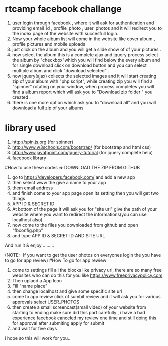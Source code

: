 # rtcamp facebook challange

1. user login through facebook , where it will ask  for authentication and providing email_id , profile_photo , user_photos  and it will    redirect you to the index page of the website with succesfull login.
2. Now your whole album list will come in the website like cover album , profile pictures and mobile uploads
3. just click on the album and you will get a slide show of of your pictures . 
4. now select the album this is a complete ajax and jquery process select the album by "checkbox"which you will find below the every        album and for single download click on  download button and you can select multiple album and click "download selected" .
5. now jquery(ajax) collects the selected images and it will start creating zip of your album with "php script", while creating zip you     will  find a "spinner" rotating on your window, when process  completes you will find a album report which will ask you to "Download     zip folder " you created .
6. there is one more option which ask you to "download all" and you will download a full zip of your albums

# library used
1. http://spin.js.org (for spinner)
2. http://www.w3schools.com/bootstrap/ (for bootstrap and html css)
3. http://www.javatpoint.com/jquery-tutorial (for jquery complete help)
4. facebook library

#How to use these codes => DOWNLOAD THE ZIP FROM GITHUB

1. go to https://developers.facebook.com/ and add a new app
2. then select www the give a name to your app
3. them email address
4. and finish come to your app page open its setting then you will get two things
5. APP ID & SECRET ID 
6. At bottom of the page it will ask you for "site url" give the path of your website where you want to redirect the informations(you     can use localhost also)
7. now come to the files you downloaded from github and open "fbconfig.php"
8. and type APP ID & SECRET ID AND SITE URL


And run it & enjoy .........

(NOTE:- If you want to get the user photos on everyones login the you have to go for app review)
#How To go for app rewiew 
1. come to settings fill all the blocks like privacy url, there are so many free websites who can do this for you
   like https://www.freeprivacypolicy.com
2. Then uplaod a App Icon
3. Fill "name place"
4. then change localhost and give some specific site url 
5. come to app review click of sumbit review and it will ask you for various approvals select USER_PHOTOS
6. then create a small screencast(small video) of your website from starting to ending make sure did this part carefully , i have a      bad experience facebook canceled my review one time and still doing this for approval after submiting apply for submit
7. and wait for five days 



i hope so this will work for you..
